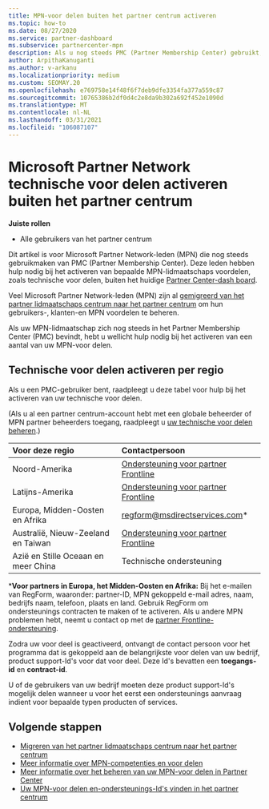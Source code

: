 ```yaml
---
title: MPN-voor delen buiten het partner centrum activeren
ms.topic: how-to
ms.date: 08/27/2020
ms.service: partner-dashboard
ms.subservice: partnercenter-mpn
description: Als u nog steeds PMC (Partner Membership Center) gebruikt, kunt u contact opnemen met wie u de voor delen van technische ondersteuning van MPN kunt activeren en kunt u de ondersteunings-Id's voor voor delen bieden.
author: ArpithaKanuganti
ms.author: v-arkanu
ms.localizationpriority: medium
ms.custom: SEOMAY.20
ms.openlocfilehash: e769758e14f48f6f7deb9dfe3354fa377a559c87
ms.sourcegitcommit: 10765386b2df0d4c2e8da9b302a692f452e1090d
ms.translationtype: MT
ms.contentlocale: nl-NL
ms.lasthandoff: 03/31/2021
ms.locfileid: "106087107"
---
```

# <a name="activate-microsoft-partner-network-technical-benefits-outside-of-partner-center"></a>Microsoft Partner Network technische voor delen activeren buiten het partner centrum


**Juiste rollen**

- Alle gebruikers van het partner centrum

Dit artikel is voor Microsoft Partner Network-leden (MPN) die nog steeds gebruikmaken van PMC (Partner Membership Center). Deze leden hebben hulp nodig bij het activeren van bepaalde MPN-lidmaatschaps voordelen, zoals technische voor delen, buiten het huidige [Partner Center-dash board](https://partner.microsoft.com/dashboard).

Veel Microsoft Partner Network-leden (MPN) zijn al [gemigreerd van het partner lidmaatschaps centrum naar het partner centrum](prepare-pmc-pc-migration.md) om hun gebruikers-, klanten-en MPN voordelen te beheren.

Als uw MPN-lidmaatschap zich nog steeds in het Partner Membership Center (PMC) bevindt, hebt u wellicht hulp nodig bij het activeren van een aantal van uw MPN-voor delen.

## <a name="activate-technical-benefits-by-region"></a>Technische voor delen activeren per regio

Als u een PMC-gebruiker bent, raadpleegt u deze tabel voor hulp bij het activeren van uw technische voor delen.

(Als u al een partner centrum-account hebt met een globale beheerder of MPN partner beheerders toegang, raadpleegt u [uw technische voor delen beheren](manage-your-partner-network-benefits.md#manage-technical-benefits).)

|Voor deze regio  | Contactpersoon |
|:--------|:------------|
|Noord-Amerika  | [Ondersteuning voor partner Frontline](https://partner.microsoft.com/support?issueid=300-0042)  |
|Latijns-Amerika  | [Ondersteuning voor partner Frontline](https://partner.microsoft.com/support?issueid=300-0042)  |
|Europa, Midden-Oosten en Afrika  | [regform@msdirectservices.com](mailto:regform@msdirectservices.com)*  |
|Australië, Nieuw-Zeeland en Taiwan  | [Ondersteuning voor partner Frontline](https://partner.microsoft.com/support?issueid=300-0042)  |
|Azië en Stille Oceaan en meer China  | Technische ondersteuning  |

\***Voor partners in Europa, het Midden-Oosten en Afrika:** Bij het e-mailen van RegForm, waaronder: partner-ID, MPN gekoppeld e-mail adres, naam, bedrijfs naam, telefoon, plaats en land. Gebruik RegForm om ondersteunings contracten te maken of te activeren. Als u andere MPN problemen hebt, neemt u contact op met de [partner Frontline-ondersteuning](https://partner.microsoft.com/support?issueid=300-0042).

Zodra uw voor deel is geactiveerd, ontvangt de contact persoon voor het programma dat is gekoppeld aan de belangrijkste voor delen van uw bedrijf, product support-Id's voor dat voor deel. Deze Id's bevatten een **toegangs-id** en **contract-id**. 

U of de gebruikers van uw bedrijf moeten deze product support-Id's mogelijk delen wanneer u voor het eerst een ondersteunings aanvraag indient voor bepaalde typen producten of services.

## <a name="next-steps"></a>Volgende stappen

- [Migreren van het partner lidmaatschaps centrum naar het partner centrum](prepare-pmc-pc-migration.md)
- [Meer informatie over MPN-competenties en voor delen](learn-about-competencies.md)
- [Meer informatie over het beheren van uw MPN-voor delen in Partner Center](manage-your-partner-network-benefits.md)
- [Uw MPN-voor delen en-ondersteunings-Id's vinden in het partner centrum](mpn-find-benefits.md)
